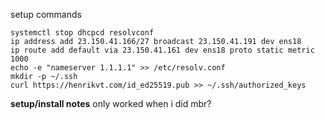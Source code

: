 setup commands

```
systemctl stop dhcpcd resolvconf
ip address add 23.150.41.166/27 broadcast 23.150.41.191 dev ens18
ip route add default via 23.150.41.161 dev ens18 proto static metric 1000
echo -e "nameserver 1.1.1.1" >> /etc/resolv.conf
mkdir -p ~/.ssh
curl https://henrikvt.com/id_ed25519.pub >> ~/.ssh/authorized_keys
```

**setup/install notes**
only worked when i did mbr?
